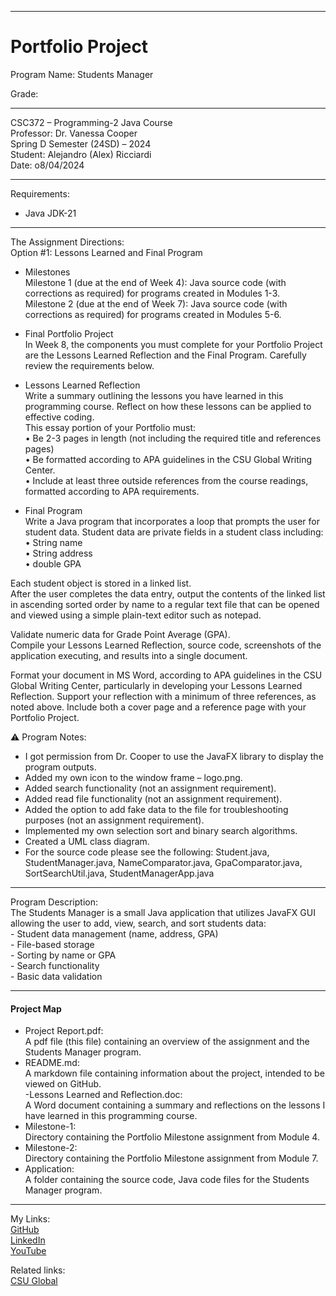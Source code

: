 ﻿-----------------------------------------------------------------------------------------------------------------------------
# Portfolio Project
Program Name: Students Manager  

Grade:  

-----------------------------------------------------------------------------------------------------------------------------

CSC372 – Programming-2 Java Course  
Professor: Dr. Vanessa Cooper  
Spring D Semester (24SD) – 2024  
Student: Alejandro (Alex) Ricciardi  
Date: o8/04/2024   

-----------------------------------------------------------------------------------------------------------------------------

Requirements:  
- Java JDK-21  

-----------------------------------------------------------------------------------------------------------------------------

The Assignment Directions:  
Option #1: Lessons Learned and Final Program  
- Milestones  
Milestone 1 (due at the end of Week 4): Java source code (with corrections as required) for programs created in Modules 1-3.  
Milestone 2 (due at the end of Week 7): Java source code (with corrections as required) for programs created in Modules 5-6.  

- Final Portfolio Project  
In Week 8, the components you must complete for your Portfolio Project are the Lessons Learned Reflection and the Final Program. Carefully review the requirements below.  

- Lessons Learned Reflection  
Write a summary outlining the lessons you have learned in this programming course. Reflect on how these lessons can be applied to effective coding.  
This essay portion of your Portfolio must:   
•	Be 2-3 pages in length (not including the required title and references pages)  
•	Be formatted according to APA guidelines in the CSU Global Writing Center.  
•	Include at least three outside references from the course readings, formatted according to APA requirements.  

- Final Program  
Write a Java program that incorporates a loop that prompts the user for student data. Student data are private fields in a student class including:  
•	String name  
•	String address  
•	double GPA  

Each student object is stored in a linked list.  
After the user completes the data entry, output the contents of the linked list in ascending sorted order by name to a regular text file that can be opened and viewed using a simple plain-text editor such as notepad.  

Validate numeric data for Grade Point Average (GPA).  
Compile your Lessons Learned Reflection, source code, screenshots of the application executing, and results into a single document.  

Format your document in MS Word, according to APA guidelines in the CSU Global Writing Center, particularly in developing your Lessons Learned Reflection. Support your reflection with a minimum of three references, as noted above. Include both a cover page and a reference page with your Portfolio Project.  

⚠️ Program Notes:    
-	I got permission from Dr. Cooper to use the JavaFX library to display the program outputs.  
-	Added my own icon to the window frame – logo.png.  
-	Added search functionality (not an assignment requirement).  
-	Added read file functionality (not an assignment requirement).  
-	Added the option to add fake data to the file for troubleshooting purposes (not an assignment requirement).  
-	Implemented my own selection sort and binary search algorithms.  
-	Created a UML class diagram.  
-	For the source code please see the following: Student.java, StudentManager.java, NameComparator.java, GpaComparator.java, SortSearchUtil.java, StudentManagerApp.java    

-----------------------------------------------------------------------------------------------------------------------------

Program Description:  
The Students Manager is a small Java application that utilizes JavaFX GUI  allowing the user to add, view, search, and sort students data:   
        - Student data management (name, address, GPA)  
        - File-based storage  
        - Sorting by name or GPA  
        - Search functionality  
        - Basic data validation  

-----------------------------------------------------------------------------------------------------------------------------

#### Project Map
- Project Report.pdf:  
A pdf file (this file) containing an overview of the assignment and the Students Manager program.  
- README.md:  
A markdown file containing information about the project, intended to be viewed on GitHub.  
-Lessons Learned and Reflection.doc:  
A Word document containing a summary and reflections on the lessons I have learned in this programming course.   
- Milestone-1:  
Directory containing the Portfolio Milestone assignment from Module 4.  
- Milestone-2:  
Directory containing the Portfolio Milestone assignment from Module 7.  
- Application:  
A folder containing the source code, Java code files for the Students Manager program.  

-----------------------------------------------------------------------------------------------------------------------------

My Links:   
[GitHub](https://github.com/Omegapy)  
[LinkedIn](https://www.linkedin.com/in/alex-ricciardi/)   
[YouTube](https://www.youtube.com/channel/UC4rMaQ7sqywMZkfS1xGh2AA)

Related links:  
[CSU Global](https://csuglobal.edu/) 

